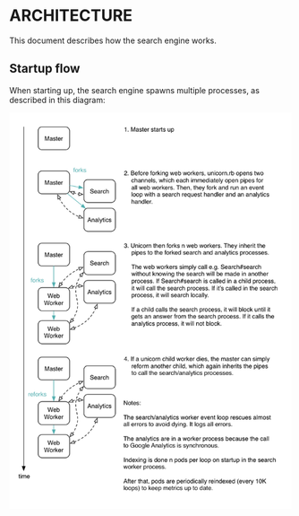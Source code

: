 ARCHITECTURE
============

This document describes how the search engine works.

Startup flow
------------

When starting up, the search engine spawns multiple processes,
as described in this diagram:

![Flow Overview](diagrams/flow-overview.png)